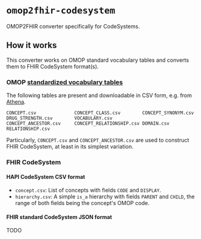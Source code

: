 # `omop2fhir-codesystem`
OMOP2FHIR converter specifically for CodeSystems.

## How it works
This converter works on OMOP standard vocabulary tables and converts them to FHIR CodeSystem format(s).

### OMOP [standardized vocabulary tables](https://ohdsi.github.io/CommonDataModel/)
The following tables are present and downloadable in CSV form, e.g. from [Athena](https://athena.ohdsi.org/).
```
CONCEPT.csv              CONCEPT_CLASS.csv        CONCEPT_SYNONYM.csv      DRUG_STRENGTH.csv        VOCABULARY.csv
CONCEPT_ANCESTOR.csv     CONCEPT_RELATIONSHIP.csv DOMAIN.csv               RELATIONSHIP.csv
```

Particularly, `CONCEPT.csv` and `CONCEPT_ANCESTOR.csv` are used to construct FHIR CodeSystem, at least in its simplest 
variation.

### FHIR CodeSystem
#### HAPI CodeSystem CSV format
- `concept.csv`: List of concepts with fields `CODE` and `DISPLAY`.
- `hierarchy.csv`: A simple `is_a` hierarchy with fields `PARENT` and `CHILD`, the range of both fields being the 
concept's OMOP code.

#### FHIR standard CodeSystem JSON format
TODO
